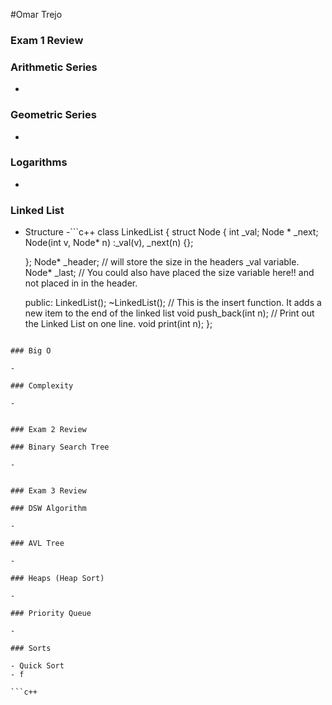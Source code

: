 #Omar Trejo

### Exam 1 Review

### Arithmetic Series 

-

### Geometric Series

-

### Logarithms

-

### Linked List

- Structure
  -```c++ 
class LinkedList
{
  struct Node {
    int _val;
    Node * _next;
    Node(int v, Node* n) :_val(v), _next(n) {};
    
  };
  Node* _header; // will store the size in the headers _val variable.
  Node* _last; // You could also have placed the size variable here!! and not placed in in the header.
  
  public:
  LinkedList();
  ~LinkedList();
  // This is the insert function. It adds a new item to the end of the linked list
  void push_back(int n);
  // Print out the Linked List on one line.
  void print(int n);
};
```

### Big O

-

### Complexity

-


### Exam 2 Review

### Binary Search Tree

-


### Exam 3 Review

### DSW Algorithm

-

### AVL Tree

-

### Heaps (Heap Sort)

-

### Priority Queue

-

### Sorts

- Quick Sort
- f

```c++

```
